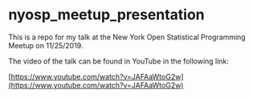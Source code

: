 # nyosp_meetup_presentation

This is a repo for my talk at the New York Open Statistical Programming Meetup on 11/25/2019.

The video of the talk can be found in YouTube in the following link:

[https://www.youtube.com/watch?v=JAFAaWtoG2w](https://www.youtube.com/watch?v=JAFAaWtoG2w)
